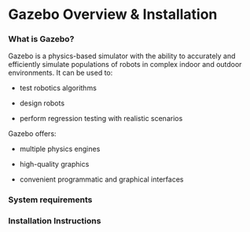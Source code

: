 # Gazebo Overview & Installation

### What is Gazebo? ###

Gazebo is a physics-based simulator with the ability to accurately and efficiently simulate populations of robots in complex indoor and outdoor environments.
It can be used to:

* test robotics algorithms

* design robots

* perform regression testing with realistic scenarios

Gazebo offers: 

* multiple physics engines

* high-quality graphics

* convenient programmatic and graphical interfaces



### System requirements ###

### Installation Instructions ###
